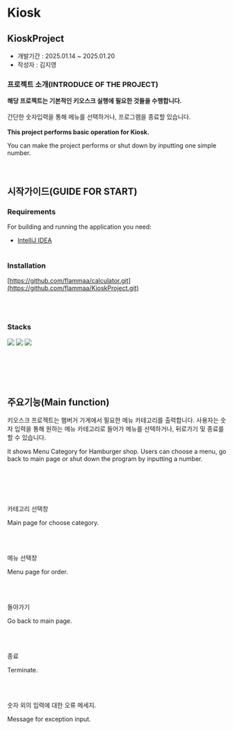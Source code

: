 # Kiosk

## KioskProject

- 개발기간 : 2025.01.14 ~ 2025.01.20
- 작성자 : 김지영


### 프로젝트 소개(INTRODUCE OF THE PROJECT)
**해당 프로젝트는 기본적인 키오스크 실행에 필요한 것들을 수행합니다.**
<br><br>
간단한 숫자입력을 통해 메뉴를 선택하거나, 프로그램을 종료할 있습니다.
<br><br>
**This project performs basic operation for Kiosk.**

You can make the project performs or shut down by inputting one simple number.
<br><br><br>


## 시작가이드(GUIDE FOR START)

### Requirements
For building and running the application you need:

- [IntelliJ IDEA](https://www.jetbrains.com/idea/download/?section=mac)
<br><br>
### Installation
[https://github.com/flammaa/calculator.git](https://github.com/flammaa/KioskProject.git)

<br><br>
### Stacks
<img src="https://img.shields.io/badge/java-007396?style=for-the-badge&logo=java&logoColor=white"> 
<img src="https://img.shields.io/badge/github-181717?style=for-the-badge&logo=github&logoColor=white">
<img src="https://img.shields.io/badge/git-F05032?style=for-the-badge&logo=git&logoColor=white">

<br><br><br><br>
## 주요기능(Main function)
키오스크 프로젝트는 햄버거 가게에서 필요한 메뉴 카테고리를 출력합니다. 사용자는 숫자 입력을 통해 원하는 메뉴 카테고리로 들어가 메뉴를 선택하거나, 뒤로가기 및 종료를 할 수 있습니다.

It shows Menu Category for Hamburger shop. Users can choose a menu, go back to main page or shut down the program by inputting a number.

<br><br><br>
<br>


카테고리 선택창

Main page for choose category.


<br><br>


메뉴 선택창

Menu page for order.


<br><br>


돌아가기

Go back to main page.

<br><br>



종료

Terminate.

<br><br>


숫자 외의 입력에 대한 오류 메세지.

Message for exception input.








